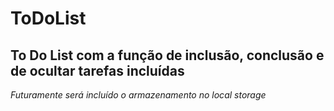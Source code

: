 # ToDoList

To Do List com a função de inclusão, conclusão e de ocultar tarefas incluídas
-
*Futuramente será incluído o armazenamento no local storage*